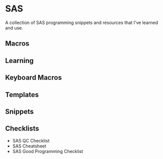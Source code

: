 # SAS

A collection of SAS programming snippets and resources that I've learned and use.

## Macros
## Learning
## Keyboard Macros
## Templates
## Snippets
## Checklists
- SAS QC Checklist
- SAS Cheatsheet
- SAS Good Programming Checklist
